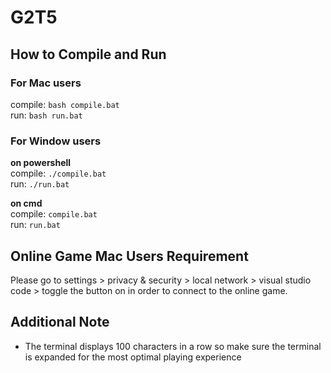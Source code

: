 # G2T5

## How to Compile and Run
### For Mac users
compile: `bash compile.bat`\
run: `bash run.bat`
### For Window users
**on powershell**\
compile: `./compile.bat`\
run: `./run.bat`

**on cmd**\
compile: `compile.bat`\
run: `run.bat`

## Online Game Mac Users Requirement
Please go to settings > privacy & security > local network > visual studio code > toggle the button on in order to connect to the online game.

## Additional Note
- The terminal displays 100 characters in a row so make sure the terminal is expanded for the most optimal playing experience